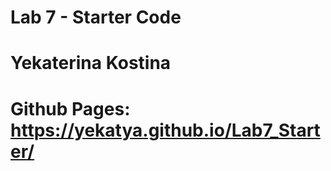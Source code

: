 # Lab 7 - Starter Code

# Yekaterina Kostina

# Github Pages: https://yekatya.github.io/Lab7_Starter/
